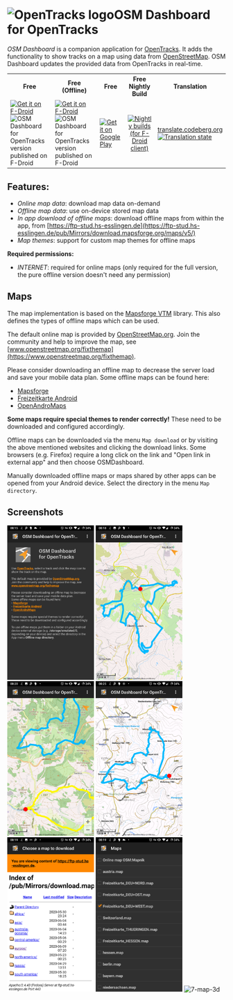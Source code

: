 # <img src="assets/LOGO2.svg" alt="OpenTracks logo" height="40"></img>OSM Dashboard for OpenTracks

_OSM Dashboard_ is a companion application
for [OpenTracks](https://github.com/OpenTracksApp/OpenTracks).
It adds the functionality to show tracks on a map using data
from [OpenStreetMap](https://www.openstreetmap.org).
OSM Dashboard updates the provided data from OpenTracks in real-time.

<table>
    <tr>
        <th>Free</th>
        <th>Free (Offline)</th>
        <th>Free</th>
        <th>Free Nightly Build</th>
        <th>Translation</th>
    </tr>
    <tr>
        <td>
            <a href="https://f-droid.org/en/packages/de.storchp.opentracks.osmplugin/">
                <img alt="Get it on F-Droid" src="https://fdroid.gitlab.io/artwork/badge/get-it-on.png" height="60" align="middle">
            </a>
            <br />
            <img alt="OSM Dashboard for OpenTracks version published on F-Droid" src="https://img.shields.io/f-droid/v/de.storchp.opentracks.osmplugin.svg" align="middle" >            
        </td>
        <td>
            <a href="https://f-droid.org/en/packages/de.storchp.opentracks.osmplugin.offline/">
                <img alt="Get it on F-Droid" src="https://fdroid.gitlab.io/artwork/badge/get-it-on.png" height="60" align="middle">
            </a>
            <br />
            <img alt="OSM Dashboard for OpenTracks version published on F-Droid" src="https://img.shields.io/f-droid/v/de.storchp.opentracks.osmplugin.offline.svg" align="middle" >            
        </td>
        <td>
            <a href="https://play.google.com/store/apps/details?id=de.storchp.opentracks.osmplugin">
                <img alt="Get it on Google Play" src="https://play.google.com/intl/en_us/badges/static/images/badges/en_badge_web_generic.png" height="60" align="middle">
            </a>
        </td>
        <td align="center">
            <a href="https://fdroid.storchp.de/fdroid/repo?fingerprint=99985A7E73DCB0B16C9BDDCE7A0B4996F88068AE7C771ED53E217E69CD1FF196">
                <img alt="Nightly builds (for F-Droid client)" src="https://opentracksapp.com/static/img/fdroid.storchp.de.png" height="90" align="middle">
            </a>
        </td>
        <td>
            <a href="https://translate.codeberg.org/projects/open-tracks-osm-dashboard/">
                translate.codeberg.org
            </a><br/>
            <a href="https://translate.codeberg.org/engage/open-tracks-osm-dashboard/">
                <img src="https://translate.codeberg.org/widgets/open-tracks-osm-dashboard/-/strings-xml/svg-badge.svg" alt="Translation state">
            </a>
        </td>
    </tr>
</table>

## Features:

* _Online map data_: download map data on-demand
* _Offline map data_: use on-device stored map data
* _In app download of offline maps_: download offline maps from within the app,
  from [https://ftp-stud.hs-esslingen.de](https://ftp-stud.hs-esslingen.de/pub/Mirrors/download.mapsforge.org/maps/v5/)
* _Map themes_: support for custom map themes for offline maps

__Required permissions:__

* _INTERNET_: required for online maps (only required for the full version, the pure offline version
  doesn't need any permission)

## Maps

The map implementation is based on the [Mapsforge VTM](https://github.com/mapsforge/vtm) library.
This also defines the types of offline maps which can be used.

The default online map is provided by [OpenStreetMap.org](https://openstreetmap.org).
Join the community and help to improve the map,
see [www.openstreetmap.org/fixthemap](https://www.openstreetmap.org/fixthemap).

Please consider downloading an offline map to decrease the server load and save your mobile data
plan. Some offline maps can be found here:

- [Mapsforge](http://download.mapsforge.org/)
- [Freizeitkarte Android](https://www.freizeitkarte-osm.de/android/en/)
- [OpenAndroMaps](https://www.openandromaps.org/en)

**Some maps require special themes to render correctly!** These need to be downloaded and configured
accordingly.

Offline maps can be downloaded via the menu `Map download` or by visiting the above mentioned
websites and clicking the download links. Some browsers (e.g. Firefox) require a long click on the
link and "Open link in external app" and then choose OSMDashboard.

Manually downloaded offline maps or maps shared by other apps can be opened from your Android
device. Select the directory in the menu `Map directory`.

## Screenshots

<div>
    <img style="max-width: 200px;" src="fastlane/metadata/android/en-US/images/phoneScreenshots/1-info-view.png" alt="1-info-view">
    <img style="max-width: 200px;" src="fastlane/metadata/android/en-US/images/phoneScreenshots/2-single-track-map-view.png" alt="2-single-track-map-view">
    <img style="max-width: 200px;" src="fastlane/metadata/android/en-US/images/phoneScreenshots/3-multi-track-map-view.png" alt="3-multi-track-map-view">
    <img style="max-width: 200px;" src="fastlane/metadata/android/en-US/images/phoneScreenshots/4-simple-theme-map-view.png" alt="4-simple-theme-map-view">
    <img style="max-width: 200px;" src="fastlane/metadata/android/en-US/images/phoneScreenshots/5-map-download-view.png" alt="5-map-download-view.png">
    <img style="max-width: 200px;" src="fastlane/metadata/android/en-US/images/phoneScreenshots/6-map-selection-view.png" alt="6-map-selection-view">
    <img style="max-width: 200px;" src="fastlane/metadata/android/en-US/images/phoneScreenshots/7-map-3d.png" alt="7-map-3d">
</div>
